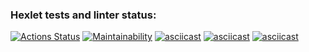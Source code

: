 ### Hexlet tests and linter status:
[![Actions Status](https://github.com/bahhteek/frontend-project-44/actions/workflows/hexlet-check.yml/badge.svg)](https://github.com/bahhteek/frontend-project-44/actions)
[![Maintainability](https://api.codeclimate.com/v1/badges/e21cd079697f1510fc6e/maintainability)](https://codeclimate.com/github/bahhteek/frontend-project-44/maintainability)
[![asciicast](https://img.shields.io/badge/asciinema-even-brightgreen)](https://asciinema.org/a/sjfqDHIL6z4ETt4Ly6tLIh20Z)
[![asciicast](https://img.shields.io/badge/asciinema-calc-brightgreen)](https://asciinema.org/a/xdVVRPUQQriaveMRYxJA6Y2Jf)
[![asciicast](https://img.shields.io/badge/asciinema-gcd-brightgreen)](https://asciinema.org/a/kx1Z80qBs2B6ZmGR4ySHB3JhI)